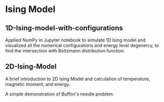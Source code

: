 # Ising Model

## 1D-Ising-model-with-configurations
Applied NumPy in Jupyter notebook to simulate 1D Ising model and visualized all the numerical configurations and energy level degenercy, to find the intersection with Boltzmann distribution function.


## 2D-Ising-Model
A brief introduction to 2D Ising Model and calculation of temperature, magnetic moment, and energy.

A simple demonstration of Buffon's needle problem.
